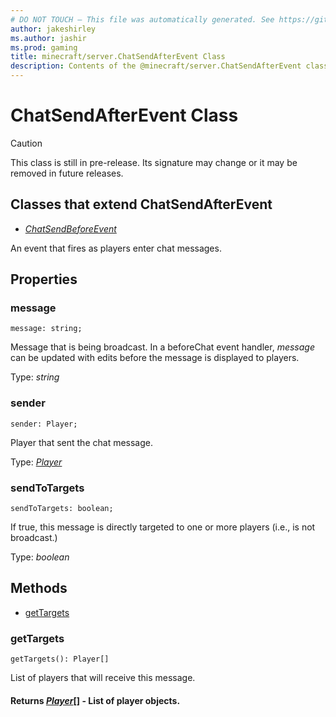 ```yaml
---
# DO NOT TOUCH — This file was automatically generated. See https://github.com/mojang/minecraftapidocsgenerator to modify descriptions, examples, etc.
author: jakeshirley
ms.author: jashir
ms.prod: gaming
title: minecraft/server.ChatSendAfterEvent Class
description: Contents of the @minecraft/server.ChatSendAfterEvent class.
---
```

# ChatSendAfterEvent Class

> [!CAUTION]
> This class is still in pre-release.  Its signature may change or it may be removed in future releases.

## Classes that extend ChatSendAfterEvent
- [*ChatSendBeforeEvent*](ChatSendBeforeEvent.md)

An event that fires as players enter chat messages.

## Properties

### **message**
`message: string;`

Message that is being broadcast. In a beforeChat event handler, _message_ can be updated with edits before the message is displayed to players.

Type: *string*

### **sender**
`sender: Player;`

Player that sent the chat message.

Type: [*Player*](Player.md)

### **sendToTargets**
`sendToTargets: boolean;`

If true, this message is directly targeted to one or more players (i.e., is not broadcast.)

Type: *boolean*

## Methods
- [getTargets](#gettargets)

### **getTargets**
`
getTargets(): Player[]
`

List of players that will receive this message.

#### **Returns** [*Player*](Player.md)[] - List of player objects.
